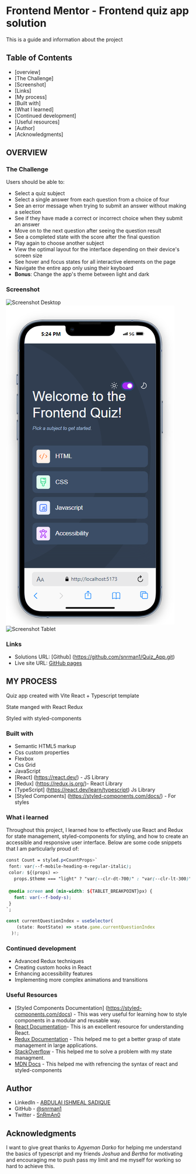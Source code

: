 # Frontend Mentor - Frontend quiz app solution

This is a guide and information about the project

## Table of Contents

- [overview]
- [The Challenge]
- [Screenshot]
- [Links]
- [My process]
- [Built with]
- [What I learned]
- [Continued development]
- [Useful resources]
- [Author]
- [Acknowledgments]

## OVERVIEW

### The Challenge

Users should be able to:

- Select a quiz subject
- Select a single answer from each question from a choice of four
- See an error message when trying to submit an answer without making a selection
- See if they have made a correct or incorrect choice when they submit an answer
- Move on to the next question after seeing the question result
- See a completed state with the score after the final question
- Play again to choose another subject
- View the optimal layout for the interface depending on their device's screen size
- See hover and focus states for all interactive elements on the page
- Navigate the entire app only using their keyboard
- **Bonus**: Change the app's theme between light and dark

### Screenshot

![Screenshot Desktop](./public/screenshot/Desktop-screenshot.png)
![Screenshot Mobile](./public/screenshot/Mobile-screenshot.png)
![Screenshot Tablet](./public/screenshot/Tablet-screenshot.png)

### Links

- Solutions URL: [Github] (https://github.com/snrman1/Quiz_App.git)
- Live site URL: [GitHub pages]()

## MY PROCESS

Quiz app created with Vite React + Typescript template

State manged with React Redux

Styled with styled-components

### Built with

- Semantic HTML5 markup
- Css custom properties
- Flexbox
- Css Grid
- JavaScript
- [React] (https://react.dev/) - JS Library
- [Redux] (https://redux.js.org/)- React Library
- [TypeScript] (https://react.dev/learn/typescript) Js Library
- [Styled Components] (https://styled-components.com/docs/) - For styles

### What i learned

Throughout this project, I learned how to effectively use React and Redux for state management, styled-components for styling, and how to create an accessible and responsive user interface. Below are some code snippets that I am particularly proud of:

```css
const Count = styled.p<CountProps>`
 font: var(--f-mobile-heading-m-regular-italic);
 color: ${(props) =>
   props.$theme === "light" ? "var(--clr-dt-700)" : "var(--clr-lt-300)"};

 @media screen and (min-width: ${TABLET_BREAKPOINT}px) {
   font: var(--f-body-s);
 }
`;
```

```js
const currentQuestionIndex = useSelector(
    (state: RootState) => state.game.currentQuestionIndex
  )!;
```

### Continued development

- Advanced Redux techniques
- Creating custom hooks in React
- Enhancing accessibility features
- Implementing more complex animations and transitions

### Useful Resources

- [Styled Components Documentation] (https://styled-components.com/docs) - This was very useful for learning how to style components in a modular and reusable way.
- [React Documentation](https://react.dev/docs)- This is an excellent resource for understanding React.
- [Redux Documentation](https://redux.js.org/docs) - This helped me to get a better grasp of state management in large applications.
- [StackOverflow](https://stackoverflow.com) - This helped me to solve a problem with my state managment.
- [MDN Docs](https://mdn.com/docs/) - This helped me with refrencing the syntax of react and styled-components

## Author

- LinkedIn - [ABDULAI ISHMEAL SADIQUE](https://www.linkedin.com/in/ishmeal-abdulai-03a736248)
- GitHub - [@snrman1](https://github.com/snrman1)
- Twitter - [SnRmAn0](https://x.com/SnRmAn0)

## Acknowledgments

I want to give great thanks to _Agyeman Darko_ for helping me understand the basics of typescript and my friends _Joshua_ and _Bertha_ for motivating and encouraging me to push pass my limit and me myself for working so hard to achieve this.
